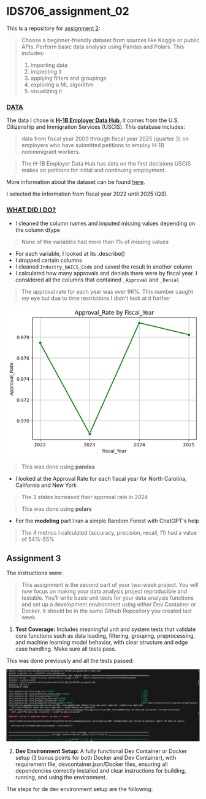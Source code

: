 # IDS706_assignment_02
This is a repository for [assignment 2](https://canvas.duke.edu/courses/60978/assignments/282604):

> Choose a beginner-friendly dataset from sources like Kaggle or public APIs. Perform basic data analysis using Pandas and Polars. This includes:
> 1. importing data
> 2. inspecting it
> 3. applying filters and groupings
> 4. exploring a ML algorithm
> 5. visualizing it

### <ins>DATA</ins>

The data I chose is [**H-1B Employer Data Hub**](https://www.uscis.gov/tools/reports-and-studies/h-1b-employer-data-hub?utm_source=chatgpt.com), it comes from the U.S. Citizenship and Immigration Services (USCIS). This database includes:

> data from fiscal year 2009 through fiscal year 2025 (quarter 3) on employers who have submitted petitions to employ H-1B nonimmigrant workers.

> The H-1B Employer Data Hub has data on the first decisions USCIS makes on petitions for initial and continuing employment.

More information about the dataset can be found [here](https://www.uscis.gov/tools/reports-and-studies/h-1b-employer-data-hub/understanding-our-h-1b-employer-data-hub).

 I selected the information from fiscal year 2022 until 2025 (Q3).


### <ins>WHAT DID I DO?</ins>
- I cleaned the column names and imputed missing values depending on the column dtype 
> None of the variables had more than 1% of missing values
- For each variable, I looked at its .describe()
- I dropped certain columns
- I cleaned `Industry_NAICS_Code` and saved the result in another column
- I calculated how many approvals and denials there were by fiscal year. I considered all the columns that contained `_Approval` and `_Denial`
> The approval rate for each year was over 96%. This number caught my eye but due to time restrictions I didn't look at it further


![Approval Rate by Fiscal Year](img/lineplot_rate_Approval_Rate.png)

> This was done using **pandas**
- I looked at the Approval Rate for each fiscal year for North Carolina, California and New York
> The 3 states increased their approval rate in 2024

> This was done using **polars**
- For the **modeling** part I ran a simple Random Forest with ChatGPT's help
> The 4 metrics I calculated (accuracy, precision, recall, f1) had a value of 54%-55%

## Assignment 3
The instructions were:
> This assignment is the second part of your two-week project. You will now focus on making your data analysis project reproducible and testable. You’ll write basic unit tests for your data analysis functions and set up a development environment using either Dev Container or Docker. It should be in the same Github Repository you created last week.

1. **Test Coverage:** Includes meaningful unit and system tests that validate core functions such as data loading, filtering, grouping, preprocessing, and machine learning model behavior, with clear structure and edge case handling. Make sure all tests pass.


This was done previously and all the tests passed:

![Passed tests!](img/passed_tests.png)


2. **Dev Environment Setup:** A fully functional Dev Container or Docker setup (3 bonus points for both Docker and Dev Container), with requirement file, devcontainer.json/Docker files, ensuring all dependencies correctly installed and clear instructions for building, running, and using the environment.

The steps for de dev environment setup are the following:
